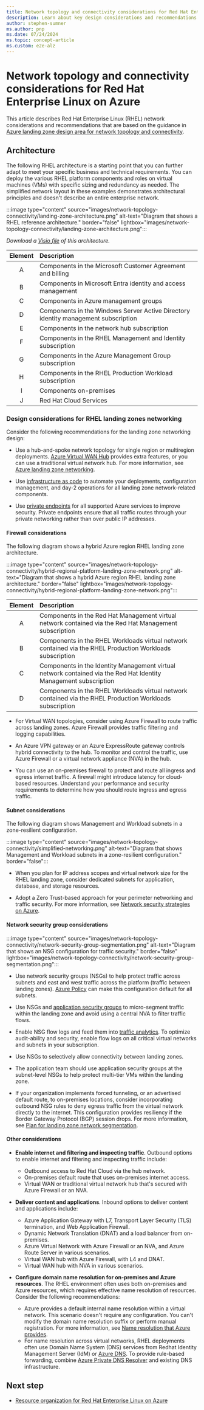 ```yaml
---
title: Network topology and connectivity considerations for Red Hat Enterprise Linux
description: Learn about key design considerations and recommendations for network topology and connectivity in RHEL on Azure infrastructure.
author: stephen-sumner
ms.author: pnp
ms.date: 07/24/2024
ms.topic: concept-article
ms.custom: e2e-alz
---
```


# Network topology and connectivity considerations for Red Hat Enterprise Linux on Azure

This article describes Red Hat Enterprise Linux (RHEL) network considerations and recommendations that are based on the guidance in [Azure landing zone design area for network topology and connectivity](/azure/cloud-adoption-framework/ready/landing-zone/design-area/network-topology-and-connectivity).

## Architecture

The following RHEL architecture is a starting point that you can further adapt to meet your specific business and technical requirements. You can deploy the various RHEL platform components and roles on virtual machines (VMs) with specific sizing and redundancy as needed. The simplified network layout in these examples demonstrates architectural principles and doesn't describe an entire enterprise network.

:::image type="content" source="images/network-topology-connectivity/landing-zone-architecture.png" alt-text="Diagram that shows a RHEL reference architecture." border="false" lightbox="images/network-topology-connectivity/landing-zone-architecture.png":::

*Download a [Visio file](https://arch-center.azureedge.net/azure-landing-zone-rhel-full-view.vsdx) of this architecture.*

|      Element         |                Description                 |
|:-------------:|:--------------------------------|
|  A | Components in the Microsoft Customer Agreement and billing |
|  B | Components in Microsoft Entra identity and access management |
|  C | Components in Azure management groups |
|  D | Components in the Windows Server Active Directory identity management subscription |  
|  E | Components in the network hub subscription |
|  F | Components in the RHEL Management and Identity subscription |
|  G | Components in the Azure Management Group subscription |
|  H | Components in the RHEL Production Workload subscription |  
|  I | Components on-premises |
|  J | Red Hat Cloud Services |

### Design considerations for RHEL landing zones networking

Consider the following recommendations for the landing zone networking design:

- Use a hub-and-spoke network topology for single region or multiregion deployments. [Azure Virtual WAN Hub](/azure/virtual-wan/virtual-wan-about) provides extra features, or you can use a traditional virtual network hub. For more information, see [Azure landing zone networking](/azure/cloud-adoption-framework/ready/landing-zone/design-area/network-topology-and-connectivity).

- Use [infrastructure as code](/azure/well-architected/operational-excellence/infrastructure-as-code-design) to automate your deployments, configuration management, and day-2 operations for all landing zone network-related components.
- Use [private endpoints](/azure/private-link/private-endpoint-overview) for all supported Azure services to improve security. Private endpoints ensure that all traffic routes through your private networking rather than over public IP addresses.

#### Firewall considerations

The following diagram shows a hybrid Azure region RHEL landing zone architecture.

:::image type="content" source="images/network-topology-connectivity/hybrid-regional-platform-landing-zone-network.png" alt-text="Diagram that shows a hybrid Azure region RHEL landing zone architecture." border="false" lightbox="images/network-topology-connectivity/hybrid-regional-platform-landing-zone-network.png":::

|     Element          |             Description                    |
|:-------------:|:--------------------------------|
|  A | Components in the Red Hat Management virtual network contained via the Red Hat Management subscription |
|  B | Components in the RHEL Workloads virtual network contained via the RHEL Production Workloads subscription |
|  C | Components in the Identity Management virtual network contained via the Red Hat Identity Management subscription |
|  D | Components in the RHEL Workloads virtual network contained via the RHEL Production Workloads subscription |

- For Virtual WAN topologies, consider using Azure Firewall to route traffic across landing zones. Azure Firewall provides traffic filtering and logging capabilities.

- An Azure VPN gateway or an Azure ExpressRoute gateway controls hybrid connectivity to the hub. To monitor and control the traffic, use Azure Firewall or a virtual network appliance (NVA) in the hub.

- You can use an on-premises firewall to protect and route all ingress and egress internet traffic. A firewall might introduce latency for cloud-based resources. Understand your performance and security requirements to determine how you should route ingress and egress traffic.
  
#### Subnet considerations

The following diagram shows Management and Workload subnets in a zone-resilient configuration.

:::image type="content" source="images/network-topology-connectivity/simplified-networking.png" alt-text="Diagram that shows Management and Workload subnets in a zone-resilient configuration." border="false":::

- When you plan for IP address scopes and virtual network size for the RHEL landing zone, consider dedicated subnets for application, database, and storage resources.
  
- Adopt a Zero Trust-based approach for your perimeter networking and traffic security. For more information, see [Network security strategies on Azure](/azure/well-architected/security/networking).

#### Network security group considerations

:::image type="content" source="images/network-topology-connectivity/network-security-group-segmentation.png" alt-text="Diagram that shows an NSG configuration for traffic security." border="false" lightbox="images/network-topology-connectivity/network-security-group-segmentation.png":::

- Use network security groups (NSGs) to help protect traffic across subnets and east and west traffic across the platform (traffic between landing zones). [Azure Policy](/azure/networking/policy-reference) can make this configuration default for all subnets.

- Use NSGs and [application security groups](/azure/virtual-network/application-security-groups) to micro-segment traffic within the landing zone and avoid using a central NVA to filter traffic flows.

- Enable NSG flow logs and feed them into [traffic analytics](/azure/network-watcher/traffic-analytics). To optimize audit-ability and security, enable flow logs on all critical virtual networks and subnets in your subscription.

- Use NSGs to selectively allow connectivity between landing zones.

- The application team should use application security groups at the subnet-level NSGs to help protect multi-tier VMs within the landing zone.

- If your organization implements forced tunneling, or an advertised default route, to on-premises locations, consider incorporating outbound NSG rules to deny egress traffic from the virtual network directly to the internet. This configuration provides resiliency if the Border Gateway Protocol (BGP) session drops. For more information, see [Plan for landing zone network segmentation](/azure/cloud-adoption-framework/ready/azure-best-practices/plan-for-landing-zone-network-segmentation).

#### Other considerations

- **Enable internet and filtering and inspecting traffic**. Outbound options to enable internet and filtering and inspecting traffic include:
  - Outbound access to Red Hat Cloud via the hub network.
  - On-premises default route that uses on-premises internet access.
  - Virtual WAN or traditional virtual network hub that's secured with Azure Firewall or an NVA.

- **Deliver content and applications**. Inbound options to deliver content and applications include:
  - Azure Application Gateway with L7, Transport Layer Security (TLS) termination, and Web Application Firewall.
  - Dynamic Network Translation (DNAT) and a load balancer from on-premises.
  - Azure Virtual Network with Azure Firewall or an NVA, and Azure Route Server in various scenarios.
  - Virtual WAN hub with Azure Firewall, with L4 and DNAT.
  - Virtual WAN hub with NVA in various scenarios.

- **Configure domain name resolution for on-premises and Azure resources**. The RHEL environment often uses both on-premises and Azure resources, which requires effective name resolution of resources. Consider the following recommendations:
  - Azure provides a default internal name resolution within a virtual network. This scenario doesn't require any configuration. You can't modify the domain name resolution suffix or perform manual registration. For more information, see [Name resolution that Azure provides](/azure/virtual-machines/linux/azure-dns#name-resolution-that-azure-provides).
  - For name resolution across virtual networks, RHEL deployments often use Domain Name System (DNS) services from Redhat Identity Management Server (IdM) or [Azure DNS](/azure/dns/dns-overview). To provide rule-based forwarding, combine [Azure Private DNS Resolver](/azure/dns/dns-private-resolver-overview) and existing DNS infrastructure.

## Next step

- [Resource organization for Red Hat Enterprise Linux on Azure](./resource-organization.md)
